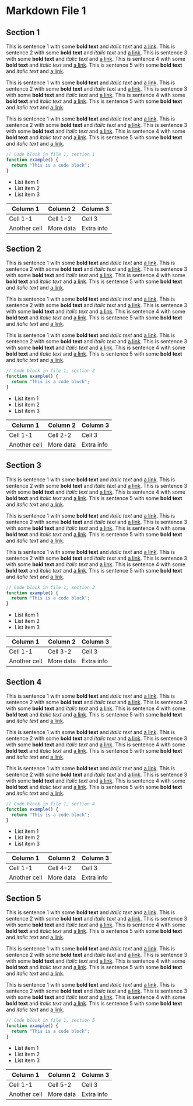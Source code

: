 # Markdown File 1


## Section 1

This is sentence 1 with some **bold text** and *italic text* and [a link](https://example.com/1/1/1/1). This is sentence 2 with some **bold text** and *italic text* and [a link](https://example.com/1/1/1/2). This is sentence 3 with some **bold text** and *italic text* and [a link](https://example.com/1/1/1/3). This is sentence 4 with some **bold text** and *italic text* and [a link](https://example.com/1/1/1/4). This is sentence 5 with some **bold text** and *italic text* and [a link](https://example.com/1/1/1/5). 

This is sentence 1 with some **bold text** and *italic text* and [a link](https://example.com/1/1/2/1). This is sentence 2 with some **bold text** and *italic text* and [a link](https://example.com/1/1/2/2). This is sentence 3 with some **bold text** and *italic text* and [a link](https://example.com/1/1/2/3). This is sentence 4 with some **bold text** and *italic text* and [a link](https://example.com/1/1/2/4). This is sentence 5 with some **bold text** and *italic text* and [a link](https://example.com/1/1/2/5). 

This is sentence 1 with some **bold text** and *italic text* and [a link](https://example.com/1/1/3/1). This is sentence 2 with some **bold text** and *italic text* and [a link](https://example.com/1/1/3/2). This is sentence 3 with some **bold text** and *italic text* and [a link](https://example.com/1/1/3/3). This is sentence 4 with some **bold text** and *italic text* and [a link](https://example.com/1/1/3/4). This is sentence 5 with some **bold text** and *italic text* and [a link](https://example.com/1/1/3/5). 

```javascript
// Code block in file 1, section 1
function example() {
  return "This is a code block";
}
```

- List item 1
- List item 2
- List item 3

| Column 1 | Column 2 | Column 3 |
| -------- | -------- | -------- |
| Cell 1-1 | Cell 1-2 | Cell 3 |
| Another cell | More data | Extra info |


## Section 2

This is sentence 1 with some **bold text** and *italic text* and [a link](https://example.com/1/2/1/1). This is sentence 2 with some **bold text** and *italic text* and [a link](https://example.com/1/2/1/2). This is sentence 3 with some **bold text** and *italic text* and [a link](https://example.com/1/2/1/3). This is sentence 4 with some **bold text** and *italic text* and [a link](https://example.com/1/2/1/4). This is sentence 5 with some **bold text** and *italic text* and [a link](https://example.com/1/2/1/5). 

This is sentence 1 with some **bold text** and *italic text* and [a link](https://example.com/1/2/2/1). This is sentence 2 with some **bold text** and *italic text* and [a link](https://example.com/1/2/2/2). This is sentence 3 with some **bold text** and *italic text* and [a link](https://example.com/1/2/2/3). This is sentence 4 with some **bold text** and *italic text* and [a link](https://example.com/1/2/2/4). This is sentence 5 with some **bold text** and *italic text* and [a link](https://example.com/1/2/2/5). 

This is sentence 1 with some **bold text** and *italic text* and [a link](https://example.com/1/2/3/1). This is sentence 2 with some **bold text** and *italic text* and [a link](https://example.com/1/2/3/2). This is sentence 3 with some **bold text** and *italic text* and [a link](https://example.com/1/2/3/3). This is sentence 4 with some **bold text** and *italic text* and [a link](https://example.com/1/2/3/4). This is sentence 5 with some **bold text** and *italic text* and [a link](https://example.com/1/2/3/5). 

```javascript
// Code block in file 1, section 2
function example() {
  return "This is a code block";
}
```

- List item 1
- List item 2
- List item 3

| Column 1 | Column 2 | Column 3 |
| -------- | -------- | -------- |
| Cell 1-1 | Cell 2-2 | Cell 3 |
| Another cell | More data | Extra info |


## Section 3

This is sentence 1 with some **bold text** and *italic text* and [a link](https://example.com/1/3/1/1). This is sentence 2 with some **bold text** and *italic text* and [a link](https://example.com/1/3/1/2). This is sentence 3 with some **bold text** and *italic text* and [a link](https://example.com/1/3/1/3). This is sentence 4 with some **bold text** and *italic text* and [a link](https://example.com/1/3/1/4). This is sentence 5 with some **bold text** and *italic text* and [a link](https://example.com/1/3/1/5). 

This is sentence 1 with some **bold text** and *italic text* and [a link](https://example.com/1/3/2/1). This is sentence 2 with some **bold text** and *italic text* and [a link](https://example.com/1/3/2/2). This is sentence 3 with some **bold text** and *italic text* and [a link](https://example.com/1/3/2/3). This is sentence 4 with some **bold text** and *italic text* and [a link](https://example.com/1/3/2/4). This is sentence 5 with some **bold text** and *italic text* and [a link](https://example.com/1/3/2/5). 

This is sentence 1 with some **bold text** and *italic text* and [a link](https://example.com/1/3/3/1). This is sentence 2 with some **bold text** and *italic text* and [a link](https://example.com/1/3/3/2). This is sentence 3 with some **bold text** and *italic text* and [a link](https://example.com/1/3/3/3). This is sentence 4 with some **bold text** and *italic text* and [a link](https://example.com/1/3/3/4). This is sentence 5 with some **bold text** and *italic text* and [a link](https://example.com/1/3/3/5). 

```javascript
// Code block in file 1, section 3
function example() {
  return "This is a code block";
}
```

- List item 1
- List item 2
- List item 3

| Column 1 | Column 2 | Column 3 |
| -------- | -------- | -------- |
| Cell 1-1 | Cell 3-2 | Cell 3 |
| Another cell | More data | Extra info |


## Section 4

This is sentence 1 with some **bold text** and *italic text* and [a link](https://example.com/1/4/1/1). This is sentence 2 with some **bold text** and *italic text* and [a link](https://example.com/1/4/1/2). This is sentence 3 with some **bold text** and *italic text* and [a link](https://example.com/1/4/1/3). This is sentence 4 with some **bold text** and *italic text* and [a link](https://example.com/1/4/1/4). This is sentence 5 with some **bold text** and *italic text* and [a link](https://example.com/1/4/1/5). 

This is sentence 1 with some **bold text** and *italic text* and [a link](https://example.com/1/4/2/1). This is sentence 2 with some **bold text** and *italic text* and [a link](https://example.com/1/4/2/2). This is sentence 3 with some **bold text** and *italic text* and [a link](https://example.com/1/4/2/3). This is sentence 4 with some **bold text** and *italic text* and [a link](https://example.com/1/4/2/4). This is sentence 5 with some **bold text** and *italic text* and [a link](https://example.com/1/4/2/5). 

This is sentence 1 with some **bold text** and *italic text* and [a link](https://example.com/1/4/3/1). This is sentence 2 with some **bold text** and *italic text* and [a link](https://example.com/1/4/3/2). This is sentence 3 with some **bold text** and *italic text* and [a link](https://example.com/1/4/3/3). This is sentence 4 with some **bold text** and *italic text* and [a link](https://example.com/1/4/3/4). This is sentence 5 with some **bold text** and *italic text* and [a link](https://example.com/1/4/3/5). 

```javascript
// Code block in file 1, section 4
function example() {
  return "This is a code block";
}
```

- List item 1
- List item 2
- List item 3

| Column 1 | Column 2 | Column 3 |
| -------- | -------- | -------- |
| Cell 1-1 | Cell 4-2 | Cell 3 |
| Another cell | More data | Extra info |


## Section 5

This is sentence 1 with some **bold text** and *italic text* and [a link](https://example.com/1/5/1/1). This is sentence 2 with some **bold text** and *italic text* and [a link](https://example.com/1/5/1/2). This is sentence 3 with some **bold text** and *italic text* and [a link](https://example.com/1/5/1/3). This is sentence 4 with some **bold text** and *italic text* and [a link](https://example.com/1/5/1/4). This is sentence 5 with some **bold text** and *italic text* and [a link](https://example.com/1/5/1/5). 

This is sentence 1 with some **bold text** and *italic text* and [a link](https://example.com/1/5/2/1). This is sentence 2 with some **bold text** and *italic text* and [a link](https://example.com/1/5/2/2). This is sentence 3 with some **bold text** and *italic text* and [a link](https://example.com/1/5/2/3). This is sentence 4 with some **bold text** and *italic text* and [a link](https://example.com/1/5/2/4). This is sentence 5 with some **bold text** and *italic text* and [a link](https://example.com/1/5/2/5). 

This is sentence 1 with some **bold text** and *italic text* and [a link](https://example.com/1/5/3/1). This is sentence 2 with some **bold text** and *italic text* and [a link](https://example.com/1/5/3/2). This is sentence 3 with some **bold text** and *italic text* and [a link](https://example.com/1/5/3/3). This is sentence 4 with some **bold text** and *italic text* and [a link](https://example.com/1/5/3/4). This is sentence 5 with some **bold text** and *italic text* and [a link](https://example.com/1/5/3/5). 

```javascript
// Code block in file 1, section 5
function example() {
  return "This is a code block";
}
```

- List item 1
- List item 2
- List item 3

| Column 1 | Column 2 | Column 3 |
| -------- | -------- | -------- |
| Cell 1-1 | Cell 5-2 | Cell 3 |
| Another cell | More data | Extra info |

